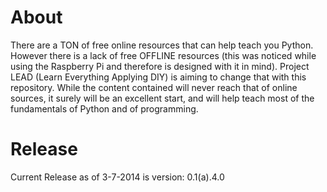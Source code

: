 About
=====

There are a TON of free online resources that can help teach you Python. However there is a lack of free OFFLINE resources (this was noticed while using the Raspberry Pi and therefore is designed with it in mind). Project LEAD (Learn Everything Applying DIY) is aiming to change that with this repository. While the content contained will never reach that of online sources, it surely will be an excellent start, and will help teach most of the fundamentals of Python and of programming.

Release
=======

Current Release as of 3-7-2014 is version: 0.1(a).4.0  
